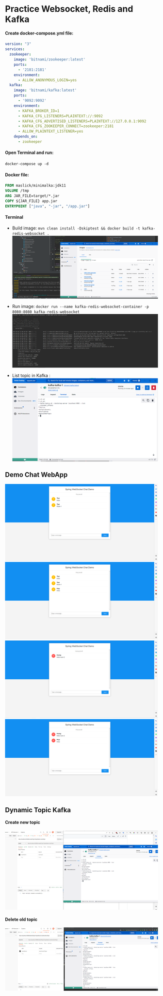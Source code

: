 # Practice Websocket, Redis and Kafka

#### Create docker-compose.yml file:
````yml
version: "3"
services:
  zookeeper:
    image: 'bitnami/zookeeper:latest'
    ports:
      - '2181:2181'
    environment:
      - ALLOW_ANONYMOUS_LOGIN=yes
  kafka:
    image: 'bitnami/kafka:latest'
    ports:
      - '9092:9092'
    environment:
      - KAFKA_BROKER_ID=1
      - KAFKA_CFG_LISTENERS=PLAINTEXT://:9092
      - KAFKA_CFG_ADVERTISED_LISTENERS=PLAINTEXT://127.0.0.1:9092
      - KAFKA_CFG_ZOOKEEPER_CONNECT=zookeeper:2181
      - ALLOW_PLAINTEXT_LISTENER=yes
    depends_on:
      - zookeeper

````

#### Open Terminal and run:
`docker-compose up -d`

#### Docker file:

```` Dockerfile
FROM maslick/minimalka:jdk11
VOLUME /tmp
ARG JAR_FILE=target/*.jar
COPY ${JAR_FILE} app.jar
ENTRYPOINT ["java", "-jar", "/app.jar"]
````

#### Terminal
* Build image: `mvn clean install -Dskiptest && docker build -t kafka-redis-websocket .`
  ![](./img/build.png)
  
* Run image: `docker run --name kafka-redis-websocket-container -p 8080:8080 kafka-redis-websocket`
  ![](./img/run.png)

* List topic in Kafka :
  ![](./img/listTopic.png)


## Demo Chat WebApp
![](./img/firstRoom!.png)
![](./img/secondRoom1.png)
![](./img/firstRoom2.png)
![](./img/secondRoom2.png)


## Dynamic Topic Kafka

#### Create new topic
![](./img/createTopic.png)

#### Delete old topic
![](./img/delete.png)
